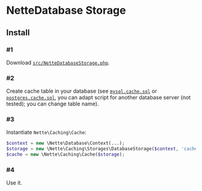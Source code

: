 NetteDatabase Storage
=====================

Install
-------

### #1

Download [`src/NetteDatabaseStorage.php`](src/NetteDatabaseStorage.php).

### #2

Create cache table in your database (see [`mysql.cache.sql`](assets/mysql.cache.sql) or
[`postgres.cache.sql`](assets/postgres.cache.sql), you can adapt script for another database server (not tested);
you can change table name).

### #3

Instantiate `Nette\Caching\Cache`:

```php
$context = new \Nette\Database\Context(...);
$storage = new \Nette\Caching\Storages\DatabaseStorage($context, 'cache_table_name');
$cache = new \Nette\Caching\Cache($storage);
```

### #4

Use it.
